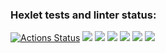 ### Hexlet tests and linter status:
[![Actions Status](https://github.com/MariaVPetrenko/python-project-49/workflows/hexlet-check/badge.svg)](https://github.com/MariaVPetrenko/python-project-49/actions)
<a href="https://codeclimate.com/github/MariaVPetrenko/python-project-49/maintainability"><img src="https://api.codeclimate.com/v1/badges/b521006fd923755e8202/maintainability" /></a>
<a href="https://asciinema.org/a/600423" target="_blank"><img src="https://asciinema.org/a/600423.svg" /></a>
<a href="https://asciinema.org/a/601238" target="_blank"><img src="https://asciinema.org/a/601238.svg" /></a>
<a href="https://asciinema.org/a/601728" target="_blank"><img src="https://asciinema.org/a/601728.svg" /></a>
<a href="https://asciinema.org/a/601785" target="_blank"><img src="https://asciinema.org/a/601785.svg" /></a>
<a href="https://asciinema.org/a/601789" target="_blank"><img src="https://asciinema.org/a/601789.svg" /></a>
